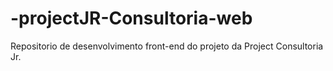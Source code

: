 # -projectJR-Consultoria-web
Repositorio de desenvolvimento front-end do projeto da Project Consultoria Jr.
